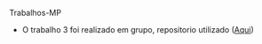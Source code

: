 Trabalhos-MP

- O trabalho 3 foi realizado em grupo, repositorio utilizado (<a href="https://github.com/afgmlff/monitoria">Aqui</a>)
